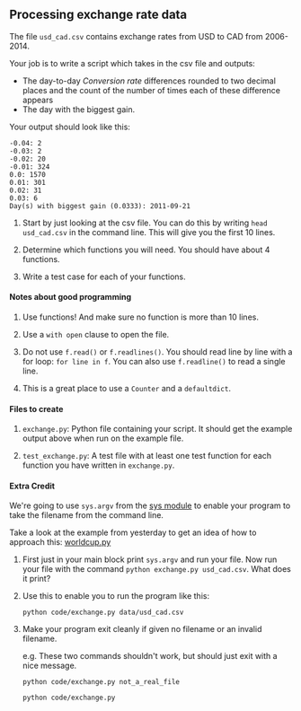 ## Processing exchange rate data

The file `usd_cad.csv` contains exchange rates from USD to CAD from 2006-2014.

Your job is to write a script which takes in the csv file and outputs:
* The day-to-day _Conversion rate_ differences rounded to two decimal places and the count of the number of times each of these difference appears
* The day with the biggest gain.

Your output should look like this:

```
-0.04: 2
-0.03: 2
-0.02: 20
-0.01: 324
0.0: 1570
0.01: 301
0.02: 31
0.03: 6
Day(s) with biggest gain (0.0333): 2011-09-21
```

1. Start by just looking at the csv file. You can do this by writing `head usd_cad.csv` in the command line. This will give you the first 10 lines.

2. Determine which functions you will need. You should have about 4 functions.

3. Write a test case for each of your functions.

#### Notes about good programming

1. Use functions! And make sure no function is more than 10 lines.

2. Use a `with open` clause to open the file.

3. Do not use `f.read()` or `f.readlines()`. You should read line by line with a for loop: `for line in f`. You can also use `f.readline()` to read a single line.

4. This is a great place to use a `Counter` and a `defaultdict`.

#### Files to create

1. `exchange.py`: Python file containing your script. It should get the example output above when run on the example file.

2. `test_exchange.py`: A test file with at least one test function for each function you have written in `exchange.py`.


#### Extra Credit

We're going to use `sys.argv` from the [sys module](https://docs.python.org/2/library/sys.html) to enable your program to take the filename from the command line.

Take a look at the example from yesterday to get an idea of how to approach this: [worldcup.py](../day1/code/worldcup.py)

1.  First just in your main block print `sys.argv` and run your file. Now run your file with the command `python exchange.py usd_cad.csv`. What does it print?

2. Use this to enable you to run the program like this:

    ```
    python code/exchange.py data/usd_cad.csv
    ```

2. Make your program exit cleanly if given no filename or an invalid filename.

    e.g. These two commands shouldn't work, but should just exit with a nice message.

    ```
    python code/exchange.py not_a_real_file
    ```

    ```
    python code/exchange.py
    ```

